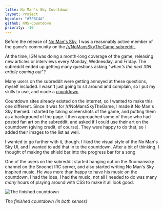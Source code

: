 ```yaml
---
title: No Man's Sky Countdown
layout: Project
bgcolor: "#7FBC4A"
github: NMS-Countdown
priority: -10
---
```


Before the release of [No Man's Sky](http://www.no-mans-sky.com/), I was a reasonably active member of the game's community on the [/r/NoMansSkyTheGame subreddit](https://reddit.com/r/NoMansSkyTheGame).

At the time, IGN was doing a month-long coverage of the game, releasing new articles or interviews every Monday, Wednesday, and Friday. The subreddit ended up getting many questions asking "*when's the next IGN article coming out*"?

Many users on the subreddit were getting annoyed at these questions, myself included. I wasn't just going to sit around and complain, so I put my skills to use, and made a [countdown](https://countdown.nmsdb.info).

Countdown sites already existed on the internet, so I wanted to make this one different. Since it was for /r/NoMansSkyTheGame, I made it No Man's Sky themed. I started by taking screenshots of the game, and putting them as a background of the page. I then approached some of those who had posted fan art on the subreddit, and asked if I could use their art on the countdown (giving credit, of course). They were happy to do that, so I added their images to the list as well.

I wanted to go further with it, though. I liked the visual style of the No Man's Sky UI, and I wanted to add that in to the countdown. After a bit of thinking, I thought of making the shield bar into the progress bar for a song.

One of the users on the subreddit started hanging out on the #nomanssky channel on the Snoonet IRC server, and also started writing No Man's Sky inspired music. He was more than happy to have his music on the countdown. I had the idea, I had the music, not all I needed to do was many *many* hours of playing around with CSS to make it all look good.

![The finished countdown](/assets/img/proj/countdown/final.png)

*The finished countdown (in both senses)*
